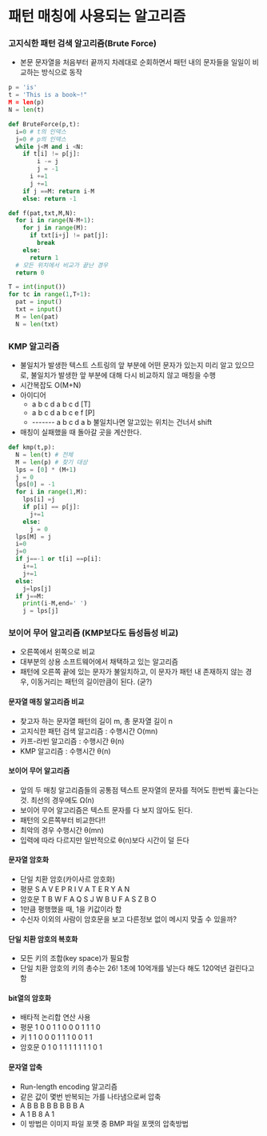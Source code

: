 # 패턴 매칭에 사용되는 알고리즘

### 고지식한 패턴 검색 알고리즘(Brute Force)
  - 본문 문자열을 처음부터 끝까지 차례대로 순회하면서 패턴 내의 문자들을 일일이 비교하는 방식으로 동작
```python
p = 'is'
t = 'This is a book~!"
M = len(p)
N = len(t)

def BruteForce(p,t):
  i=0 # t의 인덱스
  j=0 # p의 인덱스
  while j<M and i <N:
    if t[i] != p[j]:
        i -= j
        j = -1
      i +=1
      j +=1
    if j ==M: return i-M
    else: return -1

def f(pat,txt,M,N):
  for i in range(N-M+1):
    for j in range(M):
      if txt[i+j] != pat[j]:
        break
    else:
      return 1
  # 모든 위치에서 비교가 끝난 경우
  return 0

T = int(input())
for tc in range(1,T+1):
  pat = input()
  txt = input()
  M = len(pat)
  N = len(txt)

```


### KMP 알고리즘
  - 불일치가 발생한 텍스트 스트링의 앞 부분에 어떤 문자가 있는지 미리 알고 있으므로, 불일치가 발생한 앞 부분에 대해 다시 비교하지 않고 매칭을 수행
  - 시간복잡도 O(M+N)
  - 아이디어
    - a b c d a b c d    [T]
    - a b c d a b c e f  [P]
    - ------- a b c d a b 불일치나면 알고있는 위치는 건너서 shift
  - 매칭이 실패했을 때 돌아갈 곳을 계산한다.
```python
def kmp(t,p):
  N = len(t) # 전체
  M = len(p) # 찾기 대상
  lps = [0] * (M+1)
  j = 0
  lps[0] = -1
  for i in range(1,M):
    lps[i] =j
    if p[i] == p[j]:
      j+=1
    else:
      j = 0
  lps[M] = j
  i=0
  j=0
  if j==-1 or t[i] ==p[i]:
    i+=1
    j+=1
  else:
    j=lps[j]
  if j==M:
    print(i-M,end=' ')
    j = lps[j]
```

### 보이어 무어 알고리즘 (KMP보다도 듬성듬성 비교)
  - 오른쪽에서 왼쪽으로 비교
  - 대부분의 상용 소프트웨어에서 채택하고 있는 알고리즘
  - 패턴에 오른쪽 끝에 있는 문자가 불일치하고, 이 문자가 패턴 내 존재하지 않는 경우, 이동거리는 패턴의 길이만큼이 된다. (굳?)
  
#### 문자열 매칭 알고리즘 비교
  - 찾고자 하는 문자열 패턴의 길이 m, 총 문자열 길이 n
  - 고지식한 패턴 검색 알고리즘 : 수행시간 O(mn)
  - 카프-라빈 알고리즘 : 수행시간 θ(n)
  - KMP 알고리즘 : 수행시간 θ(n)

#### 보이어 무어 알고리즘
  - 앞의 두 매칭 알고리즘들의 공통점 텍스트 문자열의 문자를 적어도 한번씩 훑는다는 것. 최선의 경우에도 Ω(n)
  - 보이어 무어 알고리즘은 텍스트 문자를 다 보지 않아도 된다.
  - 패턴의 오른쪽부터 비교한다!!
  - 최악의 경우 수행시간 θ(mn)
  - 입력에 따라 다르지만 일반적으로 θ(n)보다 시간이 덜 든다

#### 문자열 암호화
  - 단일 치환 암호(카이사르 암호화)
  - 평문   S A V E   P R I V A T E   R Y A N
  - 암호문 T B W F A Q S J W B U F A S Z B O
  - 1만큼 평행했을 때, 1을 키값이라 함
  - 수신자 이외의 사람이 암호문을 보고 다른정보 없이 메시지 맞출 수 있을까?

#### 단일 치환 암호의 복호화
  - 모든 키의 조합(key space)가 필요함
  - 단일 치환 암호의 키의 총수는 26! 1초에 10억개를 넣는다 해도 120억년 걸린다고 함

#### bit열의 암호화
  - 배타적 논리합 연산 사용
  - 평문   1 0 0 1 1 0 0 0 1 1 1 0
  - 키     1 1 0 0 0 1 1 1 0 0 1 1
  - 암호문 0 1 0 1 1 1 1 1 1 1 0 1

#### 문자열 압축
  - Run-length encoding 알고리즘
  - 같은 값이 몇번 반복되는 가를 나타냄으로써 압축
  - A B B B B B B B B A
  - A 1 B 8 A 1
  - 이 방법은 이미지 파일 포맷 중 BMP 파일 포맷의 압축방법